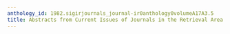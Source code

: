 ```yaml
---
anthology_id: 1982.sigirjournals_journal-ir0anthology0volumeA17A3.5
title: Abstracts from Current Issues of Journals in the Retrieval Area
---
```

